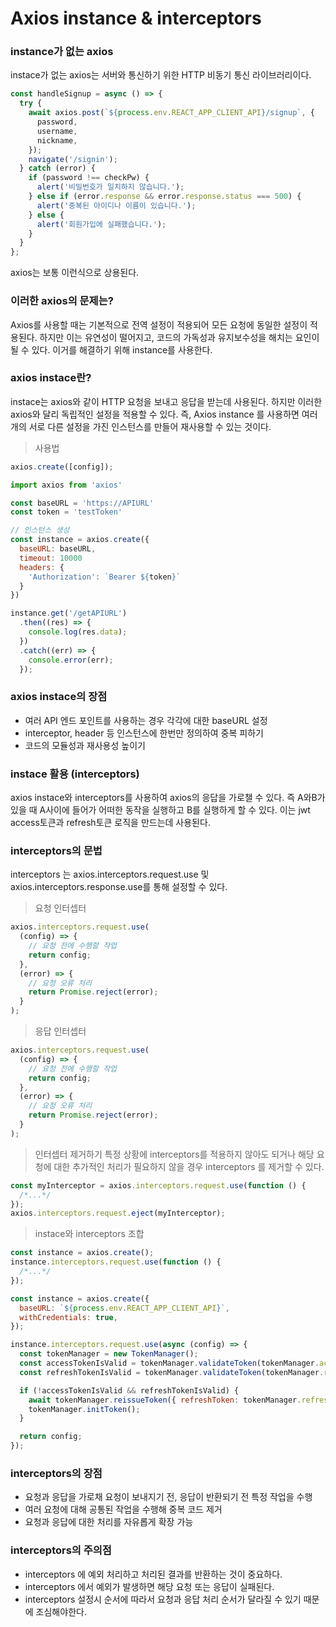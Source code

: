 # Axios instance & interceptors

### instance가 없는 axios

instace가 없는 axios는 서버와 통신하기 위한 HTTP 비동기 통신 라이브러리이다.

```jsx
const handleSignup = async () => {
  try {
    await axios.post(`${process.env.REACT_APP_CLIENT_API}/signup`, {
      password,
      username,
      nickname,
    });
    navigate('/signin');
  } catch (error) {
    if (password !== checkPw) {
      alert('비밀번호가 일치하지 않습니다.');
    } else if (error.response && error.response.status === 500) {
      alert('중복된 아이디나 이름이 있습니다.');
    } else {
      alert('회원가입에 실패했습니다.');
    }
  }
};
```

axios는 보통 이런식으로 상용된다.

### 이러한 axios의 문제는?

Axios를 사용할 때는 기본적으로 전역 설정이 적용되어 모든 요청에 동일한 설정이 적용된다. 하지만 이는 유연성이 떨어지고, 코드의 가독성과 유지보수성을 해치는 요인이 될 수 있다. 이거를 해결하기 위해 instance를 사용한다.

### axios instace란?

instace는 axios와 같이 HTTP 요청을 보내고 응답을 받는데 사용된다. 하지만 이러한 axios와 달리 독립적인 설정을 적용할 수 있다. 즉, Axios instance 를 사용하면 여러 개의 서로 다른 설정을 가진 인스턴스를 만들어 재사용할 수 있는 것이다.

> 사용법

```jsx
axios.create([config]);
```

```jsx
import axios from 'axios'

const baseURL = 'https://APIURL'
const token = 'testToken'

// 인스턴스 생성
const instance = axios.create({
  baseURL: baseURL,
  timeout: 10000
  headers: {
    'Authorization': `Bearer ${token}`
  }
})

instance.get('/getAPIURL')
  .then((res) => {
    console.log(res.data);
  })
  .catch((err) => {
    console.error(err);
  });
```

### axios instace의 장점

- 여러 API 엔드 포인트를 사용하는 경우 각각에 대한 baseURL 설정
- interceptor, header 등 인스턴스에 한번만 정의하여 중복 피하기
- 코드의 모듈성과 재사용성 높이기

### instace 활용 (interceptors)

axios instace와 interceptors를 사용하여 axios의 응답을 가로챌 수 있다. 즉 A와B가 있을 때 A사이에 들어가 어떠한 동작을 실행하고 B를 실행하게 할 수 있다. 이는 jwt access토큰과 refresh토큰 로직을 만드는데 사용된다.

### interceptors의 문법

interceptors 는 axios.interceptors.request.use 및 axios.interceptors.response.use를 통해 설정할 수 있다.

> 요청 인터셉터

```jsx
axios.interceptors.request.use(
  (config) => {
    // 요청 전에 수행할 작업
    return config;
  },
  (error) => {
    // 요청 오류 처리
    return Promise.reject(error);
  }
);
```

> 응답 인터셉터

```jsx
axios.interceptors.request.use(
  (config) => {
    // 요청 전에 수행할 작업
    return config;
  },
  (error) => {
    // 요청 오류 처리
    return Promise.reject(error);
  }
);
```

> 인터셉터 제거하기
> 특정 상황에 interceptors를 적용하지 않아도 되거나 해당 요청에 대한 추가적인 처리가 필요하지 않을 경우 interceptors 를 제거할 수 있다.

```jsx
const myInterceptor = axios.interceptors.request.use(function () {
  /*...*/
});
axios.interceptors.request.eject(myInterceptor);
```

> instace와 interceptors 조합

```jsx
const instance = axios.create();
instance.interceptors.request.use(function () {
  /*...*/
});
```

```jsx
const instance = axios.create({
  baseURL: `${process.env.REACT_APP_CLIENT_API}`,
  withCredentials: true,
});

instance.interceptors.request.use(async (config) => {
  const tokenManager = new TokenManager();
  const accessTokenIsValid = tokenManager.validateToken(tokenManager.accessTokenExpiresIn, tokenManager.accessToken);
  const refreshTokenIsValid = tokenManager.validateToken(tokenManager.refreshTokenExpiresIn, tokenManager.refreshToken);

  if (!accessTokenIsValid && refreshTokenIsValid) {
    await tokenManager.reissueToken({ refreshToken: tokenManager.refreshToken });
    tokenManager.initToken();
  }

  return config;
});
```

### interceptors의 장점

- 요청과 응답을 가로채 요청이 보내지기 전, 응답이 반환되기 전 특정 작업을 수행
- 여러 요청에 대해 공통된 작업을 수행해 중복 코드 제거
- 요청과 응답에 대한 처리를 자유롭게 확장 가능


### interceptors의 주의점

- interceptors 에 예외 처리하고 처리된 결과를 반환하는 것이 중요하다. 
- interceptors 에서 예외가 발생하면 해당 요청 또는 응답이 실패된다.
- interceptors 설정시 순서에 따라서 요청과 응답 처리 순서가 달라질 수 있기 때문에 조심해야한다.